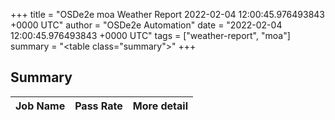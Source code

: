 +++
title = "OSDe2e moa Weather Report 2022-02-04 12:00:45.976493843 +0000 UTC"
author = "OSDe2e Automation"
date = "2022-02-04 12:00:45.976493843 +0000 UTC"
tags = ["weather-report", "moa"]
summary = "<table class=\"summary\"></table>"
+++
## Summary

| Job Name | Pass Rate | More detail |
|----------|-----------|-------------|




